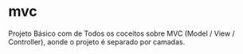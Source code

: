 mvc
===
Projeto Básico com de Todos os coceitos sobre MVC (Model / View / Controller), aonde o projeto é separado por camadas.
